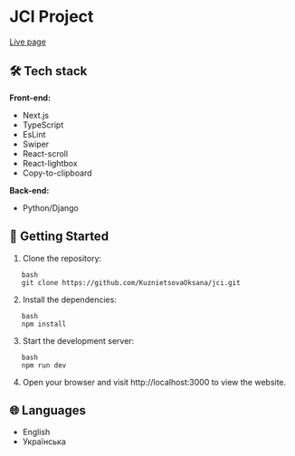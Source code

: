 # JCI Project

[Live page](https://jci-ten.vercel.app/)

## 🛠️ Tech stack

**Front-end:**

- Next.js
- TypeScript
- EsLint
- Swiper
- React-scroll
- React-lightbox
- Copy-to-clipboard

**Back-end:**

- Python/Django

## 🚀 Getting Started

1. Clone the repository:

```
   bash
   git clone https://github.com/KuznietsovaOksana/jci.git

```

2. Install the dependencies:

```
   bash
   npm install

```

3. Start the development server:

```
   bash
   npm run dev

```

4. Open your browser and visit http://localhost:3000 to view the website.

## 🌐 Languages

- English
- Українська
